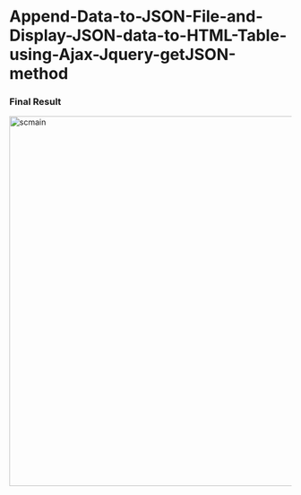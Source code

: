 # Append-Data-to-JSON-File-and-Display-JSON-data-to-HTML-Table-using-Ajax-Jquery-getJSON-method
### Final Result
<img width="660" alt="scmain" src="https://user-images.githubusercontent.com/20491036/35260097-6e48efde-0059-11e8-9c04-7f2f815f0fd0.png">


